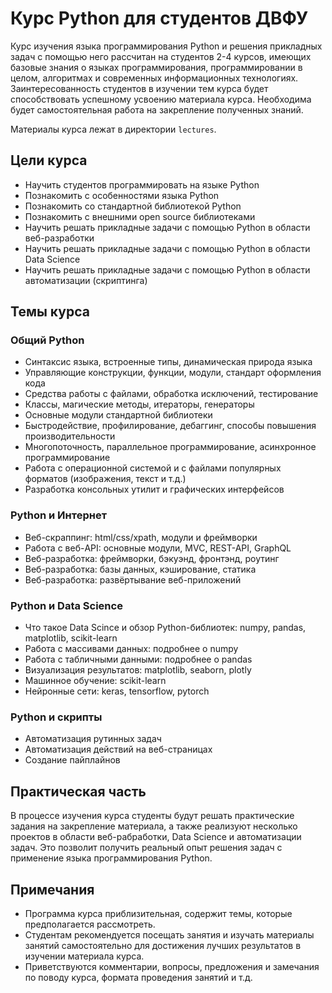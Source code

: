 # Курc Python для студентов ДВФУ
Курс изучения языка программирования Python и решения прикладных задач с помощью него рассчитан на студентов 2-4 курсов, имеющих базовые знания о языках программирования, программировании в целом, алгоритмах и современных информационных технологиях. Заинтересованность студентов в изучении тем курса будет способствовать успешному усвоению материала курса. Необходима будет самостоятельная работа на закрепление полученных знаний.

Материалы курса лежат в директории `lectures`.
## Цели курса
- Научить студентов программировать на языке Python
- Познакомить с особенностями языка Python
- Познакомить со стандартной библиотекой Python
- Познакомить с внешними open source библиотеками
- Научить решать прикладные задачи с помощью Python в области веб-разработки
- Научить решать прикладные задачи с помощью Python в области Data Science 
- Научить решать прикладные задачи с помощью Python в области автоматизации (скриптинга)
## Темы курса
### Общий Python
- Синтаксис языка, встроенные типы, динамическая природа языка
- Управляющие конструкции, функции, модули, стандарт оформления кода
- Средства работы с файлами, обработка исключений, тестирование
- Классы, магические методы, итераторы, генераторы
- Основные модули стандартной библиотеки
- Быстродействие, профилирование, дебаггинг, способы повышения производительности
- Многопоточность, параллельное программирование, асинхронное программирование
- Работа с операционной системой и с файлами популярных форматов (изображения, текст и т.д.)
- Разработка консольных утилит и графических интерфейсов
### Python и Интернет
- Веб-скраппинг: html/css/xpath, модули и фреймворки
- Работа с веб-API: основные модули, MVC, REST-API, GraphQL
- Веб-разработка: фреймворки, бэкуэнд, фронтэнд, роутинг
- Веб-разработка: базы данных, кэширование, статика
- Веб-разработка: развёртывание веб-приложений
### Python и Data Science
- Что такое Data Scince и обзор Python-библиотек: numpy, pandas, matplotlib, scikit-learn
- Работа с массивами данных: подробнее о numpy
- Работа с табличными данными: подробнее о pandas
- Визуализация результатов: matplotlib, seaborn, plotly
- Машинное обучение: scikit-learn
- Нейронные сети: keras, tensorflow, pytorch
### Python и скрипты
- Автоматизация рутинных задач
- Автоматизация действий на веб-страницах
- Создание пайплайнов

## Практическая часть
В процессе изучения курса студенты будут решать практические задания на закрепление материала, а также реализуют несколько проектов в области веб-рабработки, Data Science и автоматизации задач. Это позволит получить реальный опыт решения задач с применение языка программирования Python.

## Примечания
- Программа курса приблизительная, содержит темы, которые предполагается рассмотреть.
- Студентам рекомендуется посещать занятия и изучать материалы занятий самостоятельно для достижения лучших результатов в изучении материала курса.
- Приветствуются комментарии, вопросы, предложения и замечания по поводу курса, формата проведения занятий и т.д.
